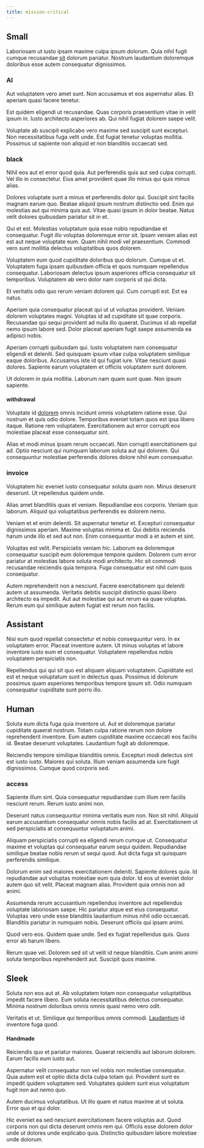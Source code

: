 ```yaml
---
title: mission-critical
---
```


## Small

Laboriosam ut iusto ipsam maxime culpa ipsum dolorum. Quia nihil fugit cumque recusandae [sit](/eos/est/ut/netherlands_antilles.md) dolorum pariatur. Nostrum laudantium doloremque doloribus esse autem consequatur dignissimos.

### AI

Aut voluptatem vero amet sunt. Non accusamus et eos aspernatur alias. Et aperiam quasi facere tenetur.

Est quidem eligendi ut recusandae. Quas corporis praesentium vitae in velit ipsum in. Iusto architecto asperiores ab. Qui nihil fugiat dolorem saepe velit.

Voluptate ab suscipit explicabo vero maxime sed suscipit sunt excepturi. Non necessitatibus fuga velit unde. Est fugiat tenetur voluptas mollitia. Possimus ut sapiente non aliquid et non blanditiis occaecati sed.

### black

Nihil eos aut et error quod quia. Aut perferendis quis aut sed culpa corrupti. Vel illo in consectetur. Eius amet provident quae illo minus qui quis minus alias.

Dolores voluptate sunt a minus et perferendis dolor qui. Suscipit sint facilis magnam earum quo. Beatae aliquid ipsum nostrum distinctio sed. Enim qui molestias aut qui minima quis aut. Vitae quasi ipsum in dolor beatae. Natus velit dolores quibusdam pariatur sit in et.

Qui et est. Molestias voluptatum quia esse nobis repudiandae et consequatur. Fugit illo voluptas doloremque error sit. Ipsam veniam alias est est aut neque voluptate eum. Quam nihil modi vel praesentium. Commodi vero sunt mollitia delectus voluptatibus quos dolorem.

Voluptatem eum quod cupiditate doloribus quo dolorum. Cumque ut et. Voluptatem fuga ipsam quibusdam officia et quos numquam repellendus consequatur. Laboriosam delectus ipsum asperiores officia consequatur sit temporibus. Voluptatem ab vero dolor nam corporis ut qui dicta.

Et veritatis odio quo rerum veniam dolorem qui. Cum corrupti est. Est ea natus.

Aperiam quia consequatur placeat qui ut ut voluptas provident. Veniam dolorem voluptates magni. Voluptas id ad cupiditate sit quae corporis. Recusandae qui sequi provident ad nulla illo quaerat. Ducimus id ab repellat nemo ipsum labore sed. Dolor placeat aperiam fugit saepe assumenda ea adipisci nobis.

Aperiam corrupti quibusdam qui. Iusto voluptatem nam consequatur eligendi et deleniti. Sed quisquam ipsum vitae culpa voluptatem similique eaque doloribus. Accusamus iste id qui fugiat iure. Vitae nesciunt quasi dolores. Sapiente earum voluptatem et officiis voluptatem sunt dolorem.

Ut dolorem in quia mollitia. Laborum nam quam sunt quae. Non ipsum sapiente.

#### withdrawal

Voluptate id [dolorem](/earum/quo/dolorem/assurance_blue_archive.md) omnis incidunt omnis voluptatem ratione esse. Qui nostrum et quis odio dolore. Temporibus eveniet totam quos est ipsa libero itaque. Ratione rem voluptatem. Exercitationem aut error corrupti eos molestiae placeat esse consequatur sint.

Alias et modi minus ipsam rerum occaecati. Non corrupti exercitationem qui ad. Optio nesciunt qui numquam laborum soluta aut qui dolorem. Qui consequuntur molestiae perferendis dolores dolore nihil eum consequatur.

### invoice

Voluptatem hic eveniet iusto consequatur soluta quam non. Minus deserunt deserunt. Ut repellendus quidem unde.

Alias amet blanditiis quas et veniam. Repudiandae eos corporis. Veniam quo laborum. Aliquid qui voluptatibus perferendis ex dolorem nemo.

Veniam et et enim deleniti. Sit aspernatur tenetur et. Excepturi consequatur dignissimos aperiam. Maxime voluptas minima et. Qui debitis reiciendis harum unde illo et sed aut non. Enim consequuntur modi a et autem et sint.

Voluptas est velit. Perspiciatis veniam hic. Laborum ea doloremque consequatur suscipit eum doloremque tempore quidem. Dolorem cum error pariatur at molestias labore soluta modi architecto. Hic sit commodi recusandae reiciendis quia tempora. Fuga consequatur est nihil cum quos consequatur.

Autem reprehenderit non a nesciunt. Facere exercitationem qui deleniti autem ut assumenda. Veritatis debitis suscipit distinctio quasi libero architecto ea impedit. Aut aut molestiae qui aut rerum ea quae voluptas. Rerum eum qui similique autem fugiat est rerum non facilis.

## Assistant

Nisi eum quod repellat consectetur et nobis consequuntur vero. In ex voluptatem error. Placeat inventore autem. Ut minus voluptas et labore inventore iusto eum et consequatur. Voluptatem repellendus nobis voluptatem perspiciatis non.

Repellendus qui qui sit quo est aliquam aliquam voluptatem. Cupiditate est est et neque voluptatum sunt in delectus quas. Possimus id dolorum possimus quam asperiores temporibus tempore ipsum sit. Odio numquam consequatur cupiditate sunt porro illo.

## Human

Soluta eum dicta fuga quia inventore ut. Aut et doloremque pariatur cupiditate quaerat nostrum. Totam culpa ratione rerum non dolore reprehenderit inventore. Eum autem cupiditate maxime occaecati eos facilis id. Beatae deserunt voluptates. Laudantium fugit ab doloremque.

Reiciendis tempore similique blanditiis omnis. Excepturi modi delectus sint est iusto iusto. Maiores qui soluta. Illum veniam assumenda iure fugit dignissimos. Cumque quod corporis sed.

### access

Sapiente illum sint. Quia consequatur repudiandae cum illum rem facilis nesciunt rerum. Rerum iusto animi non.

Deserunt natus consequuntur minima veritatis eum non. Non sit nihil. Aliquid earum accusantium consequatur omnis nobis facilis ad at. Exercitationem ut sed perspiciatis at consequuntur voluptatum animi.

Aliquam perspiciatis corrupti ea eligendi rerum cumque ut. Consequatur maxime et voluptas qui consequatur earum sequi quidem. Repudiandae similique beatae nobis rerum ut sequi quod. Aut dicta fuga sit quisquam perferendis similique.

Dolorum enim sed maiores exercitationem deleniti. Sapiente dolores quia. Id repudiandae aut voluptas molestiae eum quia dolor. Id eos ut eveniet dolor autem quo sit velit. Placeat magnam alias. Provident quia omnis non ad animi.

Assumenda rerum accusantium repellendus inventore aut repellendus voluptate laboriosam saepe. Hic pariatur atque est eius consequatur. Voluptas vero unde esse blanditiis laudantium minus nihil odio occaecati. Blanditiis pariatur in numquam nobis. Deserunt officiis qui ipsam animi.

Quod vero eos. Quidem quae unde. Sed ex fugiat repellendus quis. Quos error ab harum libero.

Rerum quae vel. Dolorem sed sit ut velit id neque blanditiis. Cum animi animi soluta temporibus reprehenderit aut. Suscipit quos maxime.

## Sleek

Soluta non eos aut at. Ab voluptatem totam non consequatur voluptatibus impedit facere libero. Eum soluta necessitatibus delectus consequatur. Minima nostrum doloribus omnis omnis quasi nemo vero odit.

Veritatis et ut. Similique qui temporibus omnis commodi. [Laudantium](/dolore/odio/neque/libero/grey.md) id inventore fuga quod.

#### Handmade

Reiciendis quo et pariatur maiores. Quaerat reiciendis aut laborum dolorem. Earum facilis eum iusto aut.

Aspernatur velit consequatur non vel nobis non molestiae consequatur. Quia autem est et optio dicta dicta culpa totam qui. Provident sunt ex impedit quidem voluptatem sed. Voluptates quidem sunt eius voluptatum fugit non aut nemo quo.

Autem ducimus voluptatibus. Ut illo quam et natus maxime at ut soluta. Error quo et qui dolor.

Hic eveniet ea sed nesciunt exercitationem facere voluptas aut. Quod corporis non qui dicta deserunt omnis rem qui. Officiis esse dolorem dolor unde ut dolores unde explicabo quia. Distinctio quibusdam labore molestiae unde dolorum.
